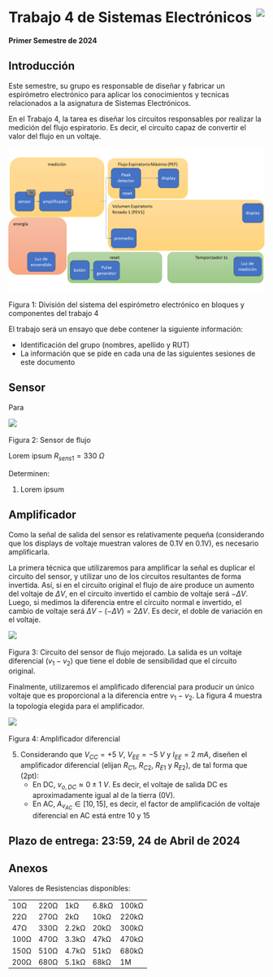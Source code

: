 # <img src="https://julianodb.github.io/SISTEMAS_ELECTRONICOS_PARA_INGENIERIA_BIOMEDICA/img/logo_fing.png?raw=true" align="right" height="45"> Trabajo 4 de Sistemas Electrónicos

#### Primer Semestre de 2024

## Introducción

Este semestre, su grupo es responsable de diseñar y fabricar un espirómetro electrónico para aplicar los conocimientos y tecnicas relacionados a la asignatura de Sistemas Electrónicos. 

En el Trabajo 4, la tarea es diseñar los circuitos responsables por realizar la medición del flujo espiratorio. Es decir, el circuito capaz de convertir el valor del flujo en un voltaje.

![T1](../img/T4_blocks.png)

Figura 1: División del sistema del espirómetro electrónico en bloques y componentes del trabajo 4

El trabajo será un ensayo que debe contener la siguiente información:

- Identificación del grupo (nombres, apellido y RUT)
- La información que se pide en cada una de las siguientes sesiones de este documento

## Sensor

Para 

<img src="https://julianodb.github.io/electronic_circuits_diagrams/flux_sensor_1.png" width="400">

Figura 2: Sensor de flujo

Lorem ipsum $R_{sens1} = 330\ \Omega$

Determinen:

1. Lorem ipsum

## Amplificador

Como la señal de salida del sensor es relativamente pequeña (considerando que los displays de voltaje muestran valores de 0.1V en 0.1V), es necesario amplificarla. 

La primera técnica que utilizaremos para amplificar la señal es duplicar el circuito del sensor, y utilizar uno de los circuitos resultantes de forma invertida. Así, si en el circuito original el flujo de aire produce un aumento del voltaje de $\Delta V$, en el circuito invertido el cambio de voltaje será $-\Delta V$. Luego, si medimos la diferencia entre el circuito normal e invertido, el cambio de voltaje será $\Delta V - (-\Delta V) = 2 \Delta V$. Es decir, el doble de variación en el voltaje.

<img src="https://julianodb.github.io/electronic_circuits_diagrams/flux_sensor_2.png" width="400">

Figura 3: Circuito del sensor de flujo mejorado. La salida es un voltaje diferencial ($v_1-v_2$) que tiene el doble de sensibilidad que el circuito original.

Finalmente, utilizaremos el amplificado diferencial para producir un único voltaje que es proporcional a la diferencia entre $v_1 - v_2$. La figura 4 muestra la topología elegida para el amplificador.

<img src="https://julianodb.github.io/electronic_circuits_diagrams/differential_amplifier.png" width="400">

Figura 4: Amplificador diferencial

5. Considerando que $V_{CC}=+5\ V$, $V_{EE}=-5\ V$ y $I_{EE}=2\ mA$, diseñen el amplificador diferencial (elijan $R_{C1}$, $R_{C2}$, $R_{E1}$ y $R_{E2}$), de tal forma que (2pt):
   - En DC, $v_{o,DC} \approx 0 \pm 1\ V$. Es decir, el voltaje de salida DC es aproximadamente igual al de la tierra (0V).
   - En AC, $A_{v_{AC}} \in [10,15]$, es decir, el factor de amplificación de voltaje diferencial en AC está entre 10 y 15

## Plazo de entrega: 23:59, 24 de Abril de 2024

## Anexos

Valores de Resistencias disponibles:

|   |  |        |       |  |
|------|------|-----------|------------|-------|
| 10Ω  | 220Ω | 1kΩ       | 6.8kΩ      | 100kΩ |
| 22Ω  | 270Ω | 2kΩ       | 10kΩ       | 220kΩ |
| 47Ω  | 330Ω | 2.2kΩ     | 20kΩ       | 300kΩ |
| 100Ω | 470Ω | 3.3kΩ     | 47kΩ       | 470kΩ |
| 150Ω | 510Ω | 4.7kΩ     | 51kΩ       | 680kΩ |
| 200Ω | 680Ω | 5.1kΩ     | 68kΩ       | 1M    |